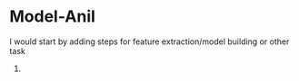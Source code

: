 # Model-Anil

I would start by adding steps for feature extraction/model building or other task

1. 

